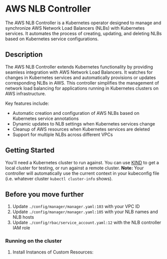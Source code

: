 # AWS NLB Controller

The AWS NLB Controller is a Kubernetes operator designed to manage and synchronize AWS Network Load Balancers (NLBs) with Kubernetes services. It automates the process of creating, updating, and deleting NLBs based on Kubernetes service configurations.

## Description

The AWS NLB Controller extends Kubernetes functionality by providing seamless integration with AWS Network Load Balancers. It watches for changes in Kubernetes services and automatically provisions or updates corresponding NLBs in AWS. This controller simplifies the management of network load balancing for applications running in Kubernetes clusters on AWS infrastructure.

Key features include:
- Automatic creation and configuration of AWS NLBs based on Kubernetes service annotations
- Dynamic updates to NLB settings when Kubernetes services change
- Cleanup of AWS resources when Kubernetes services are deleted
- Support for multiple NLBs across different VPCs

## Getting Started

You'll need a Kubernetes cluster to run against. You can use [KIND](https://sigs.k8s.io/kind) to get a local cluster for testing, or run against a remote cluster.
**Note:** Your controller will automatically use the current context in your kubeconfig file (i.e. whatever cluster `kubectl cluster-info` shows).

## Before you move further

1. Update `./config/manager/manager.yaml:103` with your VPC ID
2. Update `./config/manager/manager.yaml:105` with your NLB names and NLB hosts
3. Update `./config/rbac/service_account.yaml:12` with the NLB controller IAM role 

### Running on the cluster

1. Install Instances of Custom Resources:
